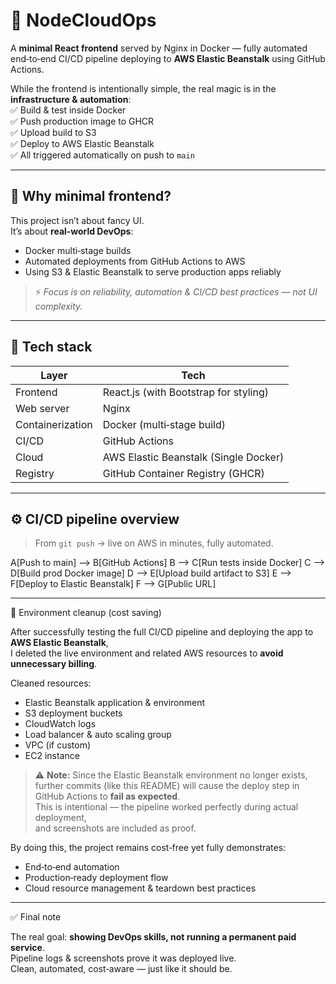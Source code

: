 # 🚀 NodeCloudOps

A **minimal React frontend** served by Nginx in Docker — fully automated end‑to‑end CI/CD pipeline deploying to **AWS Elastic Beanstalk** using GitHub Actions.

While the frontend is intentionally simple, the real magic is in the **infrastructure & automation**:  
✅ Build & test inside Docker  
✅ Push production image to GHCR  
✅ Upload build to S3  
✅ Deploy to AWS Elastic Beanstalk  
✅ All triggered automatically on push to `main`

------------------------------------------------------------------------------------

## 🌱 Why minimal frontend?

This project isn’t about fancy UI.  
It’s about **real‑world DevOps**:
- Docker multi‑stage builds
- Automated deployments from GitHub Actions to AWS
- Using S3 & Elastic Beanstalk to serve production apps reliably

> ⚡ *Focus is on reliability, automation & CI/CD best practices — not UI complexity.*

---------------------------------------------------------------------------------------

## 🐳 Tech stack

| Layer            | Tech                                     
| ---------------- | ---------------------------------------- 
| Frontend         | React.js (with Bootstrap for styling)   
| Web server       | Nginx                                    
| Containerization | Docker (multi‑stage build)               
| CI/CD            | GitHub Actions                           
| Cloud            | AWS Elastic Beanstalk (Single Docker)   
| Registry         | GitHub Container Registry (GHCR)         

----------------------------------------------------------------------------------------

## ⚙️ CI/CD pipeline overview

> From `git push` → live on AWS in minutes, fully automated.

  A[Push to main] --> B[GitHub Actions]
  B --> C[Run tests inside Docker]
  C --> D[Build prod Docker image]
  D --> E[Upload build artifact to S3]
  E --> F[Deploy to Elastic Beanstalk]
  F --> G[Public URL]

---------------------------------------------------------------------------------------------

🧹 Environment cleanup (cost saving)

After successfully testing the full CI/CD pipeline and deploying the app to **AWS Elastic Beanstalk**,  
I deleted the live environment and related AWS resources to **avoid unnecessary billing**.

Cleaned resources:
- Elastic Beanstalk application & environment
- S3 deployment buckets
- CloudWatch logs
- Load balancer & auto scaling group
- VPC (if custom)
- EC2 instance

> ⚠️ **Note:** Since the Elastic Beanstalk environment no longer exists,  
> further commits (like this README) will cause the deploy step in GitHub Actions to **fail as expected**.  
> This is intentional — the pipeline worked perfectly during actual deployment,  
> and screenshots are included as proof.

By doing this, the project remains cost‑free yet fully demonstrates:
- End‑to‑end automation
- Production‑ready deployment flow
- Cloud resource management & teardown best practices

---------------------------------------------------------------------------------------

✅ Final note

The real goal: **showing DevOps skills, not running a permanent paid service**.  
Pipeline logs & screenshots prove it was deployed live.  
Clean, automated, cost‑aware — just like it should be.

